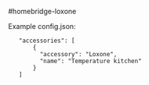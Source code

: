 #homebridge-loxone

Example config.json:

 ```
    "accessories": [
        {
          "accessory": "Loxone",
          "name": "Temperature kitchen"
        }   
    ]

```